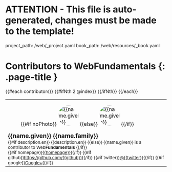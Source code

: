 # ATTENTION - This file is auto-generated, changes must be made to the template!
project_path: /web/_project.yaml
book_path: /web/resources/_book.yaml


<style>
.wf-byline h3 {margin: 0;}
.wf-byline .attempt-left {margin: 0 16px 16px 0;}
.wf-byline img {border-radius: 100%; width: 64px;}
.wf-byline .wf-byline-desc {font-size: smaller;}
.wf-byline .wf-byline-social {font-size: smaller;}
</style>

# Contributors to WebFundamentals {: .page-title }

<table class="columns responsive">
  <tr>
    {{#each contributors}}
    <td class="wf-byline" id="{{@key}}">
      <div class="attempt-left">
        <figure>
          {{#if noPhoto}}
            <img src="/web/images/contributors/no-photo.jpg" alt="{{name.given}} {{name.family}}">
          {{else}}
            <img src="/web/images/contributors/{{@key}}.jpg" alt="{{name.given}} {{name.family}}">
          {{/if}}
        </figure>
      </div>
      <section class="wf-byline-meta">
        <h3>{{name.given}} {{name.family}}</h3>
        <div class="wf-byline-desc">
          {{#if description.en}}
            {{description.en}}
          {{else}}
            {{name.given}} is a contributor to Web<b>Fundamentals</b>
          {{/if}}
        </div>
        <!--
        <div class="wf-roles">
          Roles:
          {{#inArray role "engineer"}}<span class="material-icons">bug report</span>{{/inArray}}
          {{#inArray role "author"}}<span class="material-icons">create</span>{{/inArray}}
          {{#inArray role "contributor"}}<span class="material-icons">feedback</span>{{/inArray}}
          {{#inArray role "translator"}}<span class="material-icons">language</span>{{/inArray}}
        </div>
        -->
        <div class="wf-byline-social">
          {{#if homepage}}<a href="{{homepage}}" class="wf-homepage">{{homepage}}</a>{{/if}}
          {{#if github}}<a href="https://github.com/{{github}}" class="wf-homepage">https://github.com/{{github}}</a>{{/if}}
          {{#if twitter}}<a href="https://twitter.com/{{twitter}}" class="wf-twitter">@{{twitter}}</a>{{/if}}
          {{#if google}}<a href="https://plus.google.com/{{google}}" class="wf-googleplus">Google+</a>{{/if}}
        </div>
      </section>
    </td>
    {{#ifNth 2 @index}}
    </tr>
    <tr>
    {{/ifNth}}
    {{/each}}
</table>
